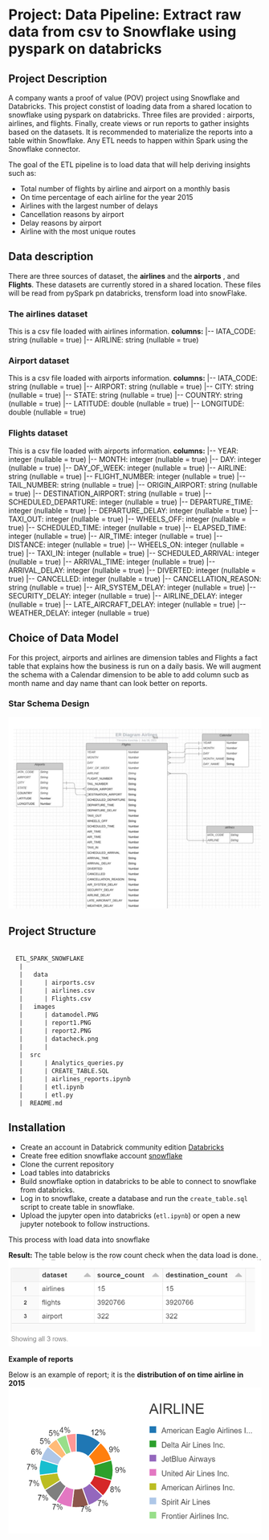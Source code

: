 # Project: Data Pipeline: Extract raw data from csv to Snowflake using pyspark on databricks
## Project Description

A company wants a proof of value (POV) project using Snowflake and Databricks. This project constist of loading data from a shared location to snowflake using pyspark on databricks. Three files are provided : airports, airlines, and flights.
Finally, create views or run reports to gather insights based on the datasets. It is recommended to materialize the reports into a table within Snowflake. Any ETL needs to happen within Spark using the Snowflake connector.

The goal of the ETL pipeline is to load data that will help deriving insights such as:
- Total number of flights by airline and airport on a monthly basis
- On time percentage of each airline for the year 2015
- Airlines with the largest number of delays
- Cancellation reasons by airport
- Delay reasons by airport
- Airline with the most unique routes

## Data description
There are three sources of dataset, the **airlines** and the **airports** , and **Flights**.  These datasets are currently stored in a shared location. These files will be read from pySpark pn databricks, trensform load into snowFlake.

### The airlines dataset
This is a csv file loaded with airlines information. 
**columns:**
 |-- IATA_CODE: string (nullable = true)
 |-- AIRLINE: string (nullable = true)

### Airport dataset
This is a csv file loaded with airports information.
**columns:**
 |-- IATA_CODE: string (nullable = true)
 |-- AIRPORT: string (nullable = true)
 |-- CITY: string (nullable = true)
 |-- STATE: string (nullable = true)
 |-- COUNTRY: string (nullable = true)
 |-- LATITUDE: double (nullable = true)
 |-- LONGITUDE: double (nullable = true)

### Flights dataset
This is a csv file loaded with airports information.
**columns:**
 |-- YEAR: integer (nullable = true)
 |-- MONTH: integer (nullable = true)
 |-- DAY: integer (nullable = true)
 |-- DAY_OF_WEEK: integer (nullable = true)
 |-- AIRLINE: string (nullable = true)
 |-- FLIGHT_NUMBER: integer (nullable = true)
 |-- TAIL_NUMBER: string (nullable = true)
 |-- ORIGIN_AIRPORT: string (nullable = true)
 |-- DESTINATION_AIRPORT: string (nullable = true)
 |-- SCHEDULED_DEPARTURE: integer (nullable = true)
 |-- DEPARTURE_TIME: integer (nullable = true)
 |-- DEPARTURE_DELAY: integer (nullable = true)
 |-- TAXI_OUT: integer (nullable = true)
 |-- WHEELS_OFF: integer (nullable = true)
 |-- SCHEDULED_TIME: integer (nullable = true)
 |-- ELAPSED_TIME: integer (nullable = true)
 |-- AIR_TIME: integer (nullable = true)
 |-- DISTANCE: integer (nullable = true)
 |-- WHEELS_ON: integer (nullable = true)
 |-- TAXI_IN: integer (nullable = true)
 |-- SCHEDULED_ARRIVAL: integer (nullable = true)
 |-- ARRIVAL_TIME: integer (nullable = true)
 |-- ARRIVAL_DELAY: integer (nullable = true)
 |-- DIVERTED: integer (nullable = true)
 |-- CANCELLED: integer (nullable = true)
 |-- CANCELLATION_REASON: string (nullable = true)
 |-- AIR_SYSTEM_DELAY: integer (nullable = true)
 |-- SECURITY_DELAY: integer (nullable = true)
 |-- AIRLINE_DELAY: integer (nullable = true)
 |-- LATE_AIRCRAFT_DELAY: integer (nullable = true)
 |-- WEATHER_DELAY: integer (nullable = true) 

## Choice of Data Model

For this project, airports and airlines are dimension tables and Flights a fact table that explains how the business is run on a daily basis. We will augment the schema with a Calendar dimension to be able to add column sucb as month name and day name thant can look better on reports.

 ### Star Schema Design       
 ![image](https://raw.githubusercontent.com/tmbothe/ETL_SPARK_SNOWFLAKE/main/images/datamodel.PNG)
 
 ## Project Structure
 
 ```
 
   ETL_SPARK_SNOWFLAKE
    |
    |   data
    |      | airports.csv
    |      | airlines.csv
    |      | Flights.csv
    |   images
    |      | datamodel.PNG
    |      | report1.PNG
    |      | report2.PNG      
    |      | datacheck.png
    |      | 
    |  src  
    |      | Analytics_queries.py
    |      | CREATE_TABLE.SQL
    |      | airlines_reports.ipynb
    |      | etl.ipynb
    |      | etl.py  
    |  README.md
 ``` 

## Installation 

- Create an account in Databrick community edition [Databricks](https://community.cloud.databricks.com)
- Create free edition snowflake account [snowflake](https://signup.snowflake.com)
- Clone the current repository 
- Load tables into databricks
- Build snowflake option in databricks to be able to connect to snowflake from databricks.
- Log in to snowflake, create a database and run the `create_table.sql` script to create table in snowflake.
- Upload the jupyter open into databricks (`etl.ipynb`) or open a new jupyter notebook to follow instructions.

This process with load data into snowflake
 
 **Result:**
The table below is the row count check when the data load is done.
  ![image](https://raw.githubusercontent.com/tmbothe/ETL_SPARK_SNOWFLAKE/main/images/datacheck.PNG)


**Example of reports**

Below is an example of report; it is the **distribution of on time airline in 2015**
![image](https://raw.githubusercontent.com/tmbothe/ETL_SPARK_SNOWFLAKE/main/images/report1.PNG)
 



